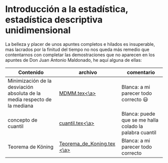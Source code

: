 # Introducción a la estadística, estadística descriptiva unidimensional  
La belleza y placer de unos apuntes completos e hilados es insuperable, mas lacrados por la finitud del tiempo no nos queda más remedio que contentarnos con completar las demostraciones que no aparecen en los apuntes de Don Juan Antonio Maldonado, he aquí alguna de ellas: 

Contenido | archivo  | comentario
--- | --- | --- 
Minimización de la desviación absoluta de la media respecto de la mediana |<a href="MDMM.tex"> MDMM.tex<\a>   | Blanca: a mi parecer todo correcto :smiley:   
concepto de cuantil | <a href="cuantil.tex">cuantil.tex<\a> | Blanca: puede que se me halla colado la palabra cuantil  
Teorema de Köning | <a href="Teorema_de_Koning.tex">Teorema_de_Koning.tex <\a>| Blanca: a mi parecer todo correcto   
